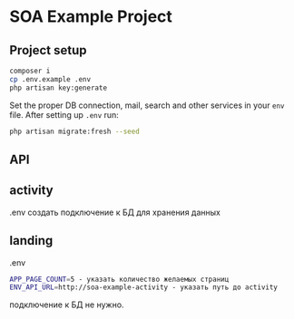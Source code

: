 
# SOA Example Project  
  
## Project setup  
  
```bash
composer i  
cp .env.example .env  
php artisan key:generate  
```  
  
Set the proper DB connection, mail, search and other services in your `env` file. After setting up `.env` run:  
```bash
php artisan migrate:fresh --seed  
```  
## API  
## activity 
.env
создать подключение к БД для хранения данных

## landing
.env
```bash
APP_PAGE_COUNT=5 - указать количество желаемых страниц
ENV_API_URL=http://soa-example-activity - указать путь до activity
```  
подключение к БД не нужно.